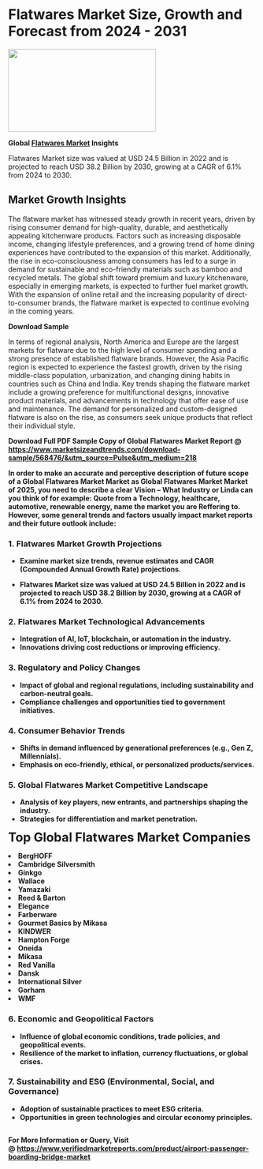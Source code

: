 <H1>Flatwares Market Size, Growth and Forecast from 2024 - 2031</H1><img class="aligncenter size-medium wp-image-584254" src="https://thirdeyenews.in/wp-content/uploads/2024/09/Global-Market-Research-300x168.jpeg" alt="" width="300" height="168" /><p><strong>Global&nbsp;<a href="https://www.marketsizeandtrends.com/download-sample/568476/&amp;utm_source=Pulse&amp;utm_medium=218">Flatwares Market</a> Insights</strong></p><p>Flatwares Market size was valued at USD 24.5 Billion in 2022 and is projected to reach USD 38.2 Billion by 2030, growing at a CAGR of 6.1% from 2024 to 2030.</p><p><h2>Market Growth Insights</h2> <p>The flatware market has witnessed steady growth in recent years, driven by rising consumer demand for high-quality, durable, and aesthetically appealing kitchenware products. Factors such as increasing disposable income, changing lifestyle preferences, and a growing trend of home dining experiences have contributed to the expansion of this market. Additionally, the rise in eco-consciousness among consumers has led to a surge in demand for sustainable and eco-friendly materials such as bamboo and recycled metals. The global shift toward premium and luxury kitchenware, especially in emerging markets, is expected to further fuel market growth. With the expansion of online retail and the increasing popularity of direct-to-consumer brands, the flatware market is expected to continue evolving in the coming years.</p> <p><strong>Download Sample</strong></p> <p>In terms of regional analysis, North America and Europe are the largest markets for flatware due to the high level of consumer spending and a strong presence of established flatware brands. However, the Asia Pacific region is expected to experience the fastest growth, driven by the rising middle-class population, urbanization, and changing dining habits in countries such as China and India. Key trends shaping the flatware market include a growing preference for multifunctional designs, innovative product materials, and advancements in technology that offer ease of use and maintenance. The demand for personalized and custom-designed flatware is also on the rise, as consumers seek unique products that reflect their individual style. <p><strong></p><p><span class=""><strong>Download Full PDF Sample Copy of Global Flatwares Market Report</strong> @ <a href="https://www.marketsizeandtrends.com/download-sample/568476/&amp;utm_source=Pulse&amp;utm_medium=218" target="_blank">https://www.marketsizeandtrends.com/download-sample/568476/&amp;utm_source=Pulse&amp;utm_medium=218</a></span></p><p>In order to make an accurate and perceptive description of future scope of a Global&nbsp;Flatwares Market Market as Global&nbsp;Flatwares Market Market of 2025, you need to describe a clear Vision &ndash; What Industry or Linda can you think of for example: Quote from a Technology, healthcare, automotive, renewable energy, name the market you are Reffering to. However, some general trends and factors usually impact market reports and their future outlook include:</p><h3>1.&nbsp;<strong>Flatwares Market Growth Projections</strong></h3><ul><li>Examine market size trends, revenue estimates and CAGR (Compounded Annual Growth Rate) projections.</li><li><p>Flatwares Market size was valued at USD 24.5 Billion in 2022 and is projected to reach USD 38.2 Billion by 2030, growing at a CAGR of 6.1% from 2024 to 2030.</p></li></ul><h3>2.&nbsp;<strong>Flatwares Market Technological Advancements</strong></h3><ul><li>Integration of AI, IoT, blockchain, or automation in the industry.</li><li>Innovations driving cost reductions or improving efficiency.</li></ul><h3>3.&nbsp;<strong>Regulatory and Policy Changes</strong></h3><ul><li>Impact of global and regional regulations, including sustainability and carbon-neutral goals.</li><li>Compliance challenges and opportunities tied to government initiatives.</li></ul><h3>4.&nbsp;<strong>Consumer Behavior Trends</strong></h3><ul><li>Shifts in demand influenced by generational preferences (e.g., Gen Z, Millennials).</li><li>Emphasis on eco-friendly, ethical, or personalized products/services.</li></ul><h3>5.&nbsp;<strong>Global Flatwares Market Competitive Landscape</strong></h3><ul><li>Analysis of key players, new entrants, and partnerships shaping the industry.</li><li>Strategies for differentiation and market penetration.</li></ul><p data-pm-slice="1 1 []"><span style="color: inherit; font-family: inherit; font-size: 25px;">Top Global Flatwares Market Companies</span></p><div class="" data-test-id=""><p><li>BergHOFF</li><li> Cambridge Silversmith</li><li> Ginkgo</li><li> Wallace</li><li> Yamazaki</li><li> Reed & Barton</li><li> Elegance</li><li> Farberware</li><li> Gourmet Basics by Mikasa</li><li> KINDWER</li><li> Hampton Forge</li><li> Oneida</li><li> Mikasa</li><li> Red Vanilla</li><li> Dansk</li><li> International Silver</li><li> Gorham</li><li> WMF</li></p></div><h3>6.&nbsp;<strong>Economic and Geopolitical Factors</strong></h3><ul><li>Influence of global economic conditions, trade policies, and geopolitical events.</li><li>Resilience of the market to inflation, currency fluctuations, or global crises.</li></ul><h3>7.&nbsp;<strong>Sustainability and ESG (Environmental, Social, and Governance)</strong></h3><ul><li>Adoption of sustainable practices to meet ESG criteria.</li><li>Opportunities in green technologies and circular economy principles.</li></ul><h2><strong style="font-size: 14px;">For More Information or Query, Visit @&nbsp;</strong><a style="background-color: #ffffff; font-size: 14px;" href="https://www.marketsizeandtrends.com/report/flatwares-market/" target="_blank">https://www.verifiedmarketreports.com/product/airport-passenger-boarding-bridge-market</a></h2>
